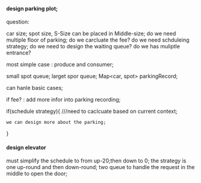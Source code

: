 #### design parking plot;

question:

car size; spot size, S-Size can be placed in Middle-size;
do we need multiple floor of parking;
do we carcluate the fee?
do we need schduleing strategy;
do we need to design the waiting queue?
do we has muliptle entrance?

most simple case :
produce and consumer;

small spot queue;
larget spor queue;
Map<car, spot> parkingRecord;

can hanle basic cases;

if fee? :
add more infor into parking recording;

if(schedule strategy){
	///need to caclcuate based on current context;
	
	we can design more about the parking;
	
}

#### design elevator

must simplify the schedule to from up-20;then down to 0; 
the strategy is one up-round and then down-round;
two queue to handle the request in the middle to open the door;
